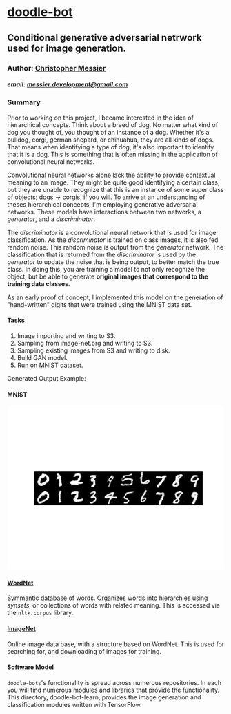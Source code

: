 # [doodle-bot](https://github.com/messiest/doodle-bot)
## Conditional generative adversarial netrwork used for image generation.

### Author: [Christopher Messier](messiest.github.io/)
##### email: [messier.development@gmail.com]()

### Summary
Prior to working on this project, I became interested in the idea of hierarchical concepts.
Think about a breed of dog.
No matter what kind of dog you thought of, you thought of an instance of a dog.
Whether it's a bulldog, corgi, german shepard, or chihuahua, they are all kinds of dogs.
That means when identifying a type of dog, it's also important to identify that it is a dog.
This is something that is often missing in the application of convolutional neural networks.

Convolutional neural networks alone lack the ability to provide contextual meaning to an image.
They might be quite good identifying a certain class, but they are unable to recognize that this is an instance of some super class of objects; dogs $\to$ corgis, if you will.
To arrive at an understanding of theses hierarchical concepts, I'm employing generative adversarial networks.
These models have interactions between two networks, a _generator_, and a _discriminator_.

The _discriminator_ is a convolutional neural network that is used for image classification.
As the _discriminator_ is trained on class images, it is also fed random noise.
This random noise is output from the _generator_ network.
The classification that is returned from the _discriminator_ is used by the _generator_ to update the noise that is being output, to better match the true class.
In doing this, you are training a model to not only recognize the object, but be able to generate __original images that correspond to the training data classes__.

As an early proof of concept, I implemented this model on the generation of "hand-written" digits that were trained using the MNIST data set.

#### Tasks
1. Image importing and writing to S3.
2. Sampling from image-net.org and writing to S3.
3. Sampling existing images from S3 and writing to disk.
4. Build GAN model.
5. Run on MNIST dataset.

Generated Output Example:

#### MNIST
![alt text](https://github.com/messiest/doodle-bot-learn/blob/master/examples/example_1.png "Logo Title Text 1")


#### [WordNet](http://www.nltk.org/howto/wordnet.html)
Symmantic database of words. Organizes words into hierarchies using _synsets_, or collections of words with related meaning.
This is accessed via the `nltk.corpus` library.


#### [ImageNet](https://image-net.org)
Online image data base, with a structure based on WordNet.
This is used for searching for, and downloading of images for training.


#### Software Model
`doodle-bots`'s functionality is spread across numerous repositories.
In each you will find numerous modules and libraries that provide the functionality.
This directory, doodle-bot-learn, provides the image generation and classification modules written with TensorFlow.

